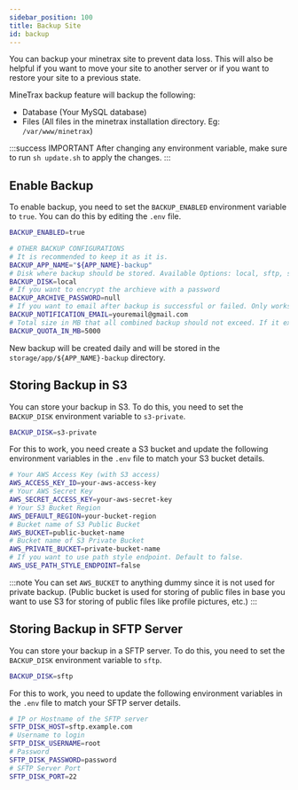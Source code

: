 ```yaml
---
sidebar_position: 100
title: Backup Site
id: backup
---
```


You can backup your minetrax site to prevent data loss. This will also be helpful if you want to move your site to another server or if you want to restore your site to a previous state.

MineTrax backup feature will backup the following:

- Database (Your MySQL database)
- Files (All files in the minetrax installation directory. Eg: `/var/www/minetrax`)


:::success IMPORTANT
After changing any environment variable, make sure to run `sh update.sh` to apply the changes.
:::

## Enable Backup

To enable backup, you need to set the `BACKUP_ENABLED` environment variable to `true`. 
You can do this by editing the `.env` file.

```bash title=.env
BACKUP_ENABLED=true

# OTHER BACKUP CONFIGURATIONS
# It is recommended to keep it as it is.
BACKUP_APP_NAME="${APP_NAME}-backup" 
# Disk where backup should be stored. Available Options: local, sftp, s3-private
BACKUP_DISK=local 
# If you want to encrypt the archieve with a password
BACKUP_ARCHIVE_PASSWORD=null 
# If you want to email after backup is successful or failed. Only works if SMTP is configured.
BACKUP_NOTIFICATION_EMAIL=youremail@gmail.com 
# Total size in MB that all combined backup should not exceed. If it exceeds, old backup will be deleted. Default to 5GB.
BACKUP_QUOTA_IN_MB=5000
```

New backup will be created daily and will be stored in the `storage/app/${APP_NAME}-backup` directory.


## Storing Backup in S3

You can store your backup in S3. To do this, you need to set the `BACKUP_DISK` environment variable to `s3-private`.

```bash title=.env
BACKUP_DISK=s3-private
```

For this to work, you need create a S3 bucket and update the following environment variables in the `.env` file to match your S3 bucket details. 

```bash title=.env
# Your AWS Access Key (with S3 access)
AWS_ACCESS_KEY_ID=your-aws-access-key
# Your AWS Secret Key
AWS_SECRET_ACCESS_KEY=your-aws-secret-key
# Your S3 Bucket Region
AWS_DEFAULT_REGION=your-bucket-region
# Bucket name of S3 Public Bucket
AWS_BUCKET=public-bucket-name
# Bucket name of S3 Private Bucket
AWS_PRIVATE_BUCKET=private-bucket-name
# If you want to use path style endpoint. Default to false.
AWS_USE_PATH_STYLE_ENDPOINT=false
```

:::note
You can set `AWS_BUCKET` to anything dummy since it is not used for private backup. (Public bucket is used for storing of public files in base you want to use S3 for storing of public files like profile pictures, etc.) 
:::

## Storing Backup in SFTP Server

You can store your backup in a SFTP server. To do this, you need to set the `BACKUP_DISK` environment variable to `sftp`.

```bash title=.env
BACKUP_DISK=sftp
```

For this to work, you need to update the following environment variables in the `.env` file to match your SFTP server details. 

```bash title=.env
# IP or Hostname of the SFTP server
SFTP_DISK_HOST=sftp.example.com
# Username to login
SFTP_DISK_USERNAME=root
# Password
SFTP_DISK_PASSWORD=password
# SFTP Server Port
SFTP_DISK_PORT=22
```
